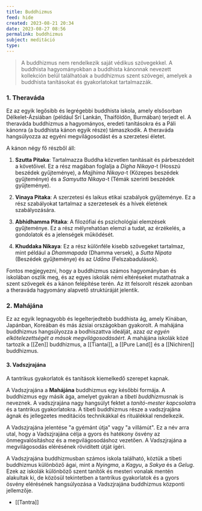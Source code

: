 ```yaml
---
title: Buddhizmus
feed: hide
created: 2023-08-21 20:34
date: 2023-08-27 08:56
permalink: buddhizmus
subject: meditáció
type: 
---
```



> A buddhizmus nem rendelkezik saját védikus szövegekkel. A buddhista hagyományokban a buddhista kánonnak nevezett kollekción belül találhatóak a buddhizmus szent szövegei, amelyek a buddhista tanításokat és gyakorlatokat tartalmazzák.

### 1. Theraváda

Ez az egyik legősibb és legrégebbi buddhista iskola, amely elsősorban Délkelet-Ázsiában (például Srí Lankán, Thaiföldön, Burmában) terjedt el. A theraváda buddhizmus a hagyományos, eredeti tanításokra és a Páli kánonra (a buddhista kánon egyik része) támaszkodik. A theraváda hangsúlyozza az egyéni megvilágosodást és a szerzetesi életet.

A kánon négy fő részből áll:

1. **Szutta Pitaka**: Tartalmazza Buddha közvetlen tanításait és párbeszédeit a követőivel. Ez a rész magában foglalja a *Digha Nikaya*-t (Hosszú beszédek gyűjteménye), a *Majjhima Nikaya*-t (Közepes beszédek gyűjteménye) és a *Samyutta Nikaya*-t (Témák szerinti beszédek gyűjteménye).
    
2. **Vinaya Pitaka**: A szerzetesi és laikus etikai szabályok gyűjteménye. Ez a rész szabályokat tartalmaz a szerzetesek és a hívek életének szabályozására.
    
3. **Abhidhamma Pitaka**: A filozófiai és pszichológiai elemzések gyűjteménye. Ez a rész mélyrehatóan elemzi a tudat, az érzékelés, a gondolatok és a jelenségek működését.
    
4. **Khuddaka Nikaya**: Ez a rész különféle kisebb szövegeket tartalmaz, mint például a *Dhammapada* (Dhamma versek), a *Sutta Nipata* (Beszédek gyűjteménye) és az *Udāna* (Felszabadulások).

Fontos megjegyezni, hogy a buddhizmus számos hagyományban és iskolában oszlik meg, és az egyes iskolák némi eltéréseket mutathatnak a szent szövegek és a kánon felépítése terén. Az itt felsorolt részek azonban a theraváda hagyomány alapvető struktúráját jelentik.

### 2. Mahájána

Ez az egyik legnagyobb és legelterjedtebb buddhista ág, amely Kínában, Japánban, Koreában és más ázsiai országokban gyakorolt. A mahájána buddhizmus hangsúlyozza a bodhiszattva ideálját, azaz *az egyén elkötelezettségét a mások megvilágosodásáért*. A mahájána iskolák közé tartozik a [[Zen]] buddhizmus, a [[Tiantai]], a [[Pure Land]] és a [[Nichiren]] buddhizmus.

#### 3. Vadszjrajána

A tantrikus gyakorlatok és tanítások kiemelkedő szerepet kapnak.

A Vadszjrajána a **Mahájána** buddhizmus egy későbbi formája. A buddhizmus egy másik ága, amelyet gyakran a *tibeti buddhizmus*nak is neveznek. A vadszjrajána nagy hangsúlyt fektet a *tanító-mester kapcsolat*ra és a tantrikus gyakorlatokra. A tibeti buddhizmus része a vadszjrajána ágnak és jellegzetes meditációs technikákkal és rituálékkal rendelkezik.

A Vadszjrajána jelentése "a gyémánt útja" vagy "a villámút". Ez a név arra utal, hogy a Vadszjrajána célja a gyors és hatékony ösvény az önmegvalósításhoz és a megvilágosodáshoz vezetően. A Vadszjrajána a megvilágosodás elérésének rövidített útját ígéri.

A Vadszjrajána buddhizmusban számos iskola található, köztük a tibeti buddhizmus különböző ágai, mint a *Nyingma*, a *Kagyu*, a *Sakya* és a *Gelug*. Ezek az iskolák különböző szent tanítók és mesteri vonalak mentén alakultak ki, de közösül tekintetben a tantrikus gyakorlatok és a gyors ösvény elérésének hangsúlyozása a Vadszjrajána buddhizmus központi jellemzője.

- [[Tantra]]